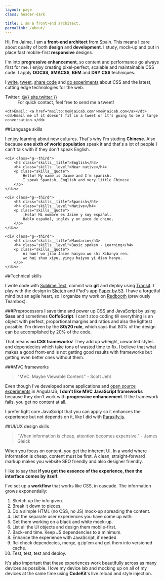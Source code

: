 ```yaml
---
layout: page
class: header-dark

title: I am a front-end architect.
permalink: /about/
---
```


Hi, I'm Jaime. I am a **front-end architect** from Spain. This means I care about quality of both **design** and **development**. I study, mock-up and put in place fast mobile-first **responsive** designs. 

I'm into **progressive enhancement**, so content and performance go always first for me.
I enjoy creating pixel-perfect, scalable and maintainable CSS code. I apply **OOCSS**, **SMACSS**, **BEM** and **DRY CSS** techniques.

I <a href="/">write</a>, <a href="http://twitter.com/{{site.twitter}}">tweet</a>, <a href="http://github.com/{{ site.username }}">share code</a> and <a href="http://codepen.io/{{ site.username }}">do experiments</a> about CSS and the latest, cutting edge technologies for the web.

<dl>
    <dt>Twitter: <a href="https://twitter.com/csswizardry">@{{ site.twitter }}</a></dt>
    <dd>For quick contact, feel free to send me a tweet!</dd>

    <dt>Email: <a href="mailto:me@jaicab.com">me@jaicab.com</a></dt>
    <dd>Email me if it doesn't fit in a tweet or it's going to be a large conversation.</dd>
</dl>

##Language skills

I enjoy learning about new cultures. That's why I'm studing **Chinese**. Also because **one sixth of world population** speak it and that's a lot of people I can't talk with if they don't speak English.

<div class="grid skills">
	
	<div class="g--third">
		<h3 class="skills__title">English</h3>
		<h4 class="skills__level">Near native</h4>
		<p class="skills__quote">
			Hello! My name is Jaime and I'm spanish.
			I speak Spanish, English and very little Chinese.
		</p>
	</div>

	<div class="g--third">
		<h3 class="skills__title">Spanish</h3>
		<h4 class="skills__level">Native</h4>
		<p class="skills__quote">
			¡Hola! Mi nombre es Jaime y soy español.
			Hablo español, inglés y un poco de chino.
		</p>
	</div>

	<div class="g--third">
		<h3 class="skills__title">Mandarin</h3>
		<h4 class="skills__level">Basic spoken - Learning</h4>
		<p class="skills__quote">
			ni hao! wo jiao Jaime haiyou wo shi Xibanya ren.
			wo hui shuo xiyu, yingu haiyou yi dian hanyu.
		</p>
	</div>

</div>

##Technical skills

I write code with [Sublime Text](http://www.sublimetext.com/3), commit wia **git** and deploy using [Transit](http://panic.com/transmit/).
I play with the design in [Sketch](http://bohemiancoding.com/sketch/) and iPad's app [Paper by 53](https://www.fiftythree.com/paper).
I have a forgetful mind but an agile heart, so I organize my work on [Redbooth](https://redbooth.com/) (previously Teambox).

###Preprocessors
I save time and power up CSS and JavaScript by using **Sass** and sometimes **CoffeScript**. I can't stop coding till everything is an object with perfect, proportional margins and ratios and also the lightest possible.
I'm driven by the **80/20 rule**, which says that 80% of the design can be accomplished by 20% of the code.

That means **no CSS frameworks**! They add up wheight, unwanted styles and dependecies which take tons of wasted time to fix. I believe that what makes a good front-end is not getting good results with frameworks but getting even better ones without them.

###MVC frameworks
> "MVC. Maybe Viewable Content." - Scott Jehl

Even though I've developed some applications and [open source experiments](https://github.com/jaicab/ciego.es) in AngularJS, **I don't like MVC JavaScript frameworks** because they don't work with **progressive enhancement**. If the framework fails, you get no content at all.

I prefer light core JavaScript that you can apply so it enhances the experience but not depends on it, like I did with [Paraxify.js](https://github.com/jaicab/Paraxify.js).

##UI/UX design skills

>"When information is cheap, attention becomes expensive." - James Gleick

When you focus on content, you get the inherent UI. In a world where information is cheap, content must be first. A clean, straight-forward markup makes you website SEO friendly and also designer friendly.

I like to say that __if you get the essence of the experience, then the interface comes by itself__.

I've set up a **workflow** that works like CSS, in cascade. The information grows exponentially:

1. Sketch up the info given.
2. Break it down to pieces.
3. Do a simple HTML (no CSS, no JS) mock-up spreading the content.
4. List the separate user experiences you have come up with.
5. Get them working on a black and white mock-up.
6. List all the UI objects and design them mobile-first.
7. Back-end time. Keep JS dependencies to a minimum.
8. Enhance the experience with JavaScript, if needed.
9. Re-check dependecies, merge, gzip'em and get them into versioned cache.
10. Test, test, test and deploy.

It's also important that these experiences work beautifully across as many devices as possible. I love my device lab and mocking up on all of my devices at the same time using **CodeKit**'s live reload and style injection.